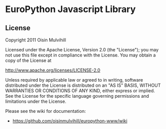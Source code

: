EuroPython Javascript Library
=============================

License
-------

Copyright 2011 Oisin Mulvihill

Licensed under the Apache License, Version 2.0 (the "License");
you may not use this file except in compliance with the License.
You may obtain a copy of the License at

   http://www.apache.org/licenses/LICENSE-2.0

Unless required by applicable law or agreed to in writing, software
distributed under the License is distributed on an "AS IS" BASIS,
WITHOUT WARRANTIES OR CONDITIONS OF ANY KIND, either express or implied.
See the License for the specific language governing permissions and
limitations under the License.


Please see the wiki for documentation:

 * <a href="https://github.com/oisinmulvihill/europython-www/wiki">https://github.com/oisinmulvihill/europython-www/wiki</a>
